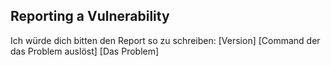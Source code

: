 ## Reporting a Vulnerability

Ich würde dich bitten den Report so zu schreiben:
[Version]
[Command der das Problem auslöst]
[Das Problem]
